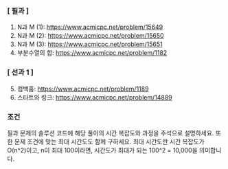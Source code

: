 ### [ 필과 ]
1. N과 M (1): https://www.acmicpc.net/problem/15649
2. N과 M (2): https://www.acmicpc.net/problem/15650
3. N과 M (3): https://www.acmicpc.net/problem/15651
4. 부분수열의 합: https://www.acmicpc.net/problem/1182

### [ 선과 1 ]
5. 컴백홈: https://www.acmicpc.net/problem/1189
6. 스타트와 링크: https://www.acmicpc.net/problem/14889

### 조건
필과 문제의 솔루션 코드에 해당 풀이의 시간 복잡도와 과정을 주석으로 설명하세요.
또한 문제 조건에 맞는 최대 시간도도 함께 구하세요.
최대 시간도란 시간 복잡도가 O(n^2)이고, n이 최대 100이라면, 시간도가 최대가 되는 100^2 = 10,000을 의미합니다.